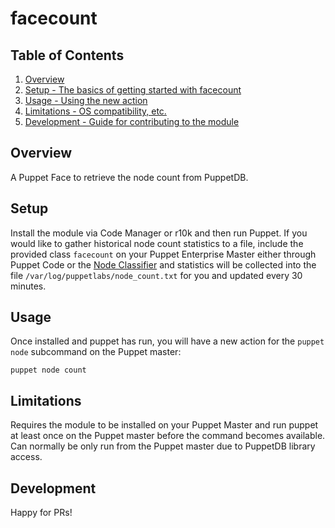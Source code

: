 # facecount

## Table of Contents

1. [Overview](#overview)
2. [Setup - The basics of getting started with facecount](#setup)
3. [Usage - Using the new action](#usage)
4. [Limitations - OS compatibility, etc.](#limitations)
5. [Development - Guide for contributing to the module](#development)

## Overview

A Puppet Face to retrieve the node count from PuppetDB.

## Setup

Install the module via Code Manager or r10k and then run Puppet.
If you would like to gather historical node count statistics to a file, include the provided class `facecount` on your Puppet Enterprise Master either through Puppet Code or the [Node Classifier](https://docs.puppet.com/pe/latest/console_classes_groups.html) and statistics will be collected into the file `/var/log/puppetlabs/node_count.txt` for you and updated every 30 minutes.

## Usage

Once installed and puppet has run, you will have a new action for the `puppet node` subcommand on the Puppet master:

```shell
puppet node count
```

## Limitations

Requires the module to be installed on your Puppet Master and run puppet at least once on the Puppet master before the command becomes available.  Can normally be only run from the Puppet master due to PuppetDB library access.

## Development

Happy for PRs!
